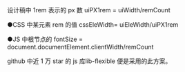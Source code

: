 设计稿中 1rem 表示的 px 数 uiPX1rem = uiWidth/remCount

●CSS 中某元素 rem 的值 cssEleWidth= uiEleWidth/uiPX1rem

●JS 中根节点的 fontSize = document.documentElement.clientWidth/remCount

github 中近 1 万 star 的 js 库lib-flexible 便是采用的此方案。